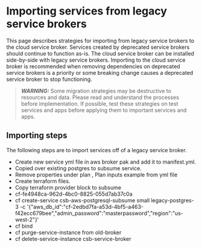 # Importing services from legacy service brokers
This page describes strategies for importing from legacy service brokers to the cloud service broker.  Services created by deprecated service brokers should continue to function as-is.  The cloud service broker can be installed side-by-side with legacy service brokers.  Importing to the cloud service broker is recommended when removing dependencies on deprecated service brokers is a priority or some breaking change causes a deprecated service broker to stop functioning.

> **_WARNING:_** Some migration strategies may be destructive to resources and data.  Please read and understand the processes before implementation.  If possible, test these strategies on test services and apps before applying them to important services and apps.

## Importing steps
The following steps are to import services off of a legacy service broker.
* Create new service yml file in aws broker pak and add it to manifest.yml.
* Copied over existing postgres to subsume service.
* Remove properties under plan , Plan inputs  example from yml file
* Create terraform files.
* Copy terraform provider block to subsume
* cf-fe4948ca-962d-4bc0-8825-055d7ab37c0a
* cf create-service csb-aws-postgresql-subsume small legacy-postgres-3 -c '{"aws_db_id":"cf-2edbd7fa-a53d-4bf5-a463-f42ecc679bee","admin_password":"masterpassword","region":"us-west-2"}'
* cf bind
* cf purge-service-instance from old-broker
* cf delete-service-instance csb-service-broker

